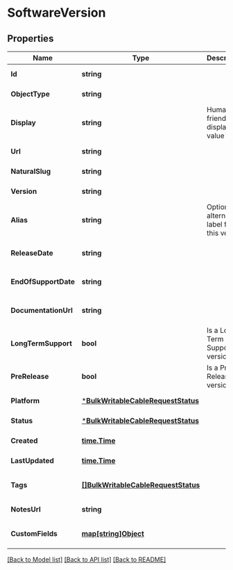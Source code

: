 # SoftwareVersion

## Properties
Name | Type | Description | Notes
------------ | ------------- | ------------- | -------------
**Id** | **string** |  | [default to null]
**ObjectType** | **string** |  | [default to null]
**Display** | **string** | Human friendly display value | [default to null]
**Url** | **string** |  | [default to null]
**NaturalSlug** | **string** |  | [default to null]
**Version** | **string** |  | [default to null]
**Alias** | **string** | Optional alternative label for this version | [optional] [default to null]
**ReleaseDate** | **string** |  | [optional] [default to null]
**EndOfSupportDate** | **string** |  | [optional] [default to null]
**DocumentationUrl** | **string** |  | [optional] [default to null]
**LongTermSupport** | **bool** | Is a Long Term Support version | [optional] [default to null]
**PreRelease** | **bool** | Is a Pre-Release version | [optional] [default to null]
**Platform** | [***BulkWritableCableRequestStatus**](BulkWritableCableRequest_status.md) |  | [default to null]
**Status** | [***BulkWritableCableRequestStatus**](BulkWritableCableRequest_status.md) |  | [default to null]
**Created** | [**time.Time**](time.Time.md) |  | [default to null]
**LastUpdated** | [**time.Time**](time.Time.md) |  | [default to null]
**Tags** | [**[]BulkWritableCableRequestStatus**](BulkWritableCableRequest_status.md) |  | [optional] [default to null]
**NotesUrl** | **string** |  | [default to null]
**CustomFields** | [**map[string]Object**](.md) |  | [optional] [default to null]

[[Back to Model list]](../README.md#documentation-for-models) [[Back to API list]](../README.md#documentation-for-api-endpoints) [[Back to README]](../README.md)

